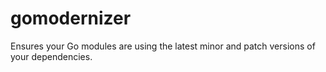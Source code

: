 # gomodernizer
Ensures your Go modules are using the latest minor and patch versions of your dependencies.
